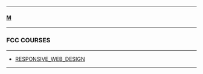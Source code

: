
---

#### [M](https://github.com/ttltrk/TTT/blob/master/menu.md)

---

### FCC COURSES

---

* [RESPONSIVE_WEB_DESIGN](https://github.com/ttltrk/TTT/tree/master/FCC/RESP_WEB/RESP_WEB.md)

---